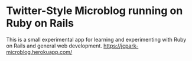 # Twitter-Style Microblog running on Ruby on Rails

This is a small experimental app for learning and experimenting with Ruby on Rails and general web development.
https://jcpark-microblog.herokuapp.com/
